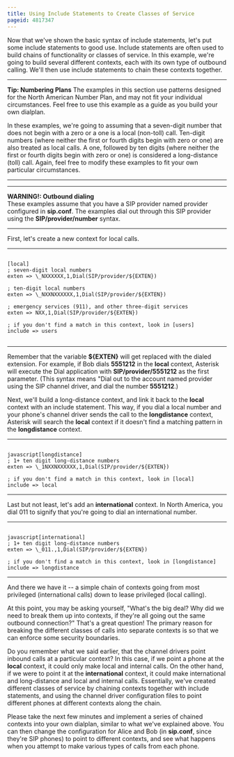 ```yaml
---
title: Using Include Statements to Create Classes of Service
pageid: 4817347
---
```


Now that we've shown the basic syntax of include statements, let's put some include statements to good use. Include statements are often used to build chains of functionality or classes of service. In this example, we're going to build several different contexts, each with its own type of outbound calling. We'll then use include statements to chain these contexts together.




---

**Tip: Numbering Plans** The examples in this section use patterns designed for the North American Number Plan, and may not fit your individual circumstances. Feel free to use this example as a guide as you build your own dialplan.

In these examples, we're going to assuming that a seven-digit number that does not begin with a zero or a one is a local (non-toll) call. Ten-digit numbers (where neither the first or fourth digits begin with zero or one) are also treated as local calls. A one, followed by ten digits (where neither the first or fourth digits begin with zero or one) is considered a long-distance (toll) call. Again, feel free to modify these examples to fit your own particular circumstances.

  



---




---

**WARNING!: Outbound dialing**  
These examples assume that you have a SIP provider named provider configured in **sip.conf**. The examples dial out through this SIP provider using the **SIP/provider/number** syntax.  


  



---


First, let's create a new context for local calls.




---

  
  


```

[local]
; seven-digit local numbers
exten => \_NXXXXXX,1,Dial(SIP/provider/${EXTEN})

; ten-digit local numbers
exten => \_NXXNXXXXXX,1,Dial(SIP/provider/${EXTEN})

; emergency services (911), and other three-digit services
exten => NXX,1,Dial(SIP/provider/${EXTEN})

; if you don't find a match in this context, look in [users]
include => users


```



---


Remember that the variable **${EXTEN}** will get replaced with the dialed extension. For example, if Bob dials **5551212** in the **local** context, Asterisk will execute the Dial application with **SIP/provider/5551212** as the first parameter. (This syntax means "Dial out to the account named provider using the SIP channel driver, and dial the number **5551212**.)

Next, we'll build a long-distance context, and link it back to the **local** context with an include statement. This way, if you dial a local number and your phone's channel driver sends the call to the **longdistance** context, Asterisk will search the **local** context if it doesn't find a matching pattern in the **longdistance** context.




---

  
  


```

javascript[longdistance]
; 1+ ten digit long-distance numbers
exten => \_1NXXNXXXXXX,1,Dial(SIP/provider/${EXTEN})

; if you don't find a match in this context, look in [local]
include => local

```



---


Last but not least, let's add an **international** context. In North America, you dial 011 to signify that you're going to dial an international number.




---

  
  


```

javascript[international]
; 1+ ten digit long-distance numbers
exten => \_011.,1,Dial(SIP/provider/${EXTEN})

; if you don't find a match in this context, look in [longdistance]
include => longdistance

```



---


And there we have it -- a simple chain of contexts going from most privileged (international calls) down to lease privileged (local calling).

At this point, you may be asking yourself, "What's the big deal? Why did we need to break them up into contexts, if they're all going out the same outbound connection?" That's a great question! The primary reason for breaking the different classes of calls into separate contexts is so that we can enforce some security boundaries.

Do you remember what we said earlier, that the channel drivers point inbound calls at a particular context? In this case, if we point a phone at the **local** context, it could only make local and internal calls. On the other hand, if we were to point it at the **international** context, it could make international and long-distance and local and internal calls. Essentially, we've created different classes of service by chaining contexts together with include statements, and using the channel driver configuration files to point different phones at different contexts along the chain.

Please take the next few minutes and implement a series of chained contexts into your own dialplan, similar to what we've explained above. You can then change the configuration for Alice and Bob (in **sip.conf**, since they're SIP phones) to point to different contexts, and see what happens when you attempt to make various types of calls from each phone.

